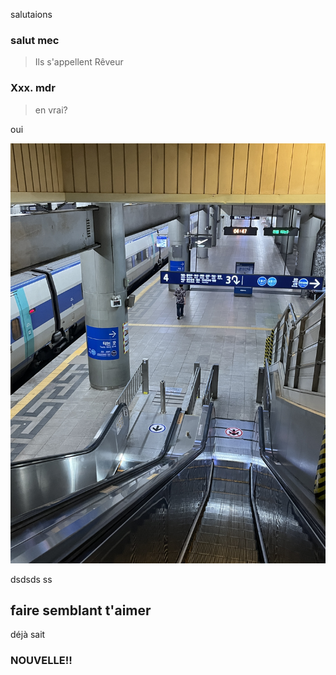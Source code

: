 salutaions



### salut mec

> Ils s'appellent Rêveur

### Xxx. mdr

> en vrai?

oui

![IMG_5342](../images/2024-09-26-salut3/IMG_5342-7333363.JPG)

dsdsds
ss

## faire semblant t'aimer

déjà sait

### NOUVELLE!!